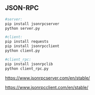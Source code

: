 ## JSON-RPC

```bash
#server:
pip install jsonrpcserver
python server.py
```

```bash
#client:
pip install requests
pip install jsonrpcclient
python client.py

#client_rpc:
pip install jsonrpclib
python client_rpc.py
```

https://www.jsonrpcserver.com/en/stable/

https://www.jsonrpcclient.com/en/stable/